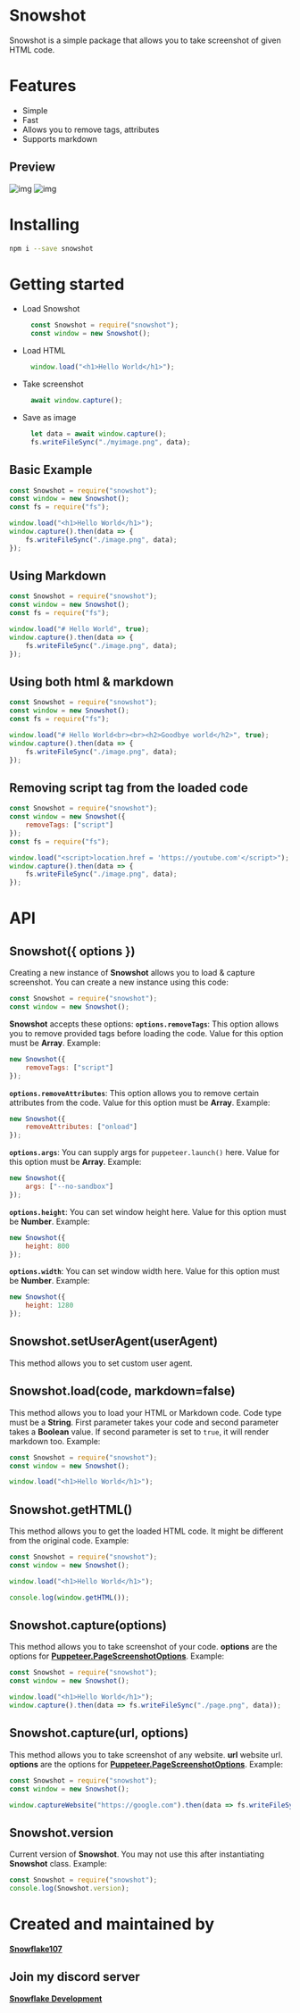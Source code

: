 # Snowshot
Snowshot is a simple package that allows you to take screenshot of given HTML code.

# Features
- Simple
- Fast
- Allows you to remove tags, attributes
- Supports markdown

## Preview
![img](https://i.imgur.com/eeaJ7T9.png)
![img](https://raw.githubusercontent.com/Snowflake107/Snowshot/master/test/webshot.png)

# Installing

```sh
npm i --save snowshot
```

# Getting started
- Load Snowshot

  ```js
    const Snowshot = require("snowshot");
    const window = new Snowshot();
  ```

- Load HTML
  
  ```js
    window.load("<h1>Hello World</h1>");
  ```

- Take screenshot
  
  ```js
    await window.capture();
  ```

- Save as image
  
  ```js
    let data = await window.capture();
    fs.writeFileSync("./myimage.png", data);
  ```

## Basic Example

```js
const Snowshot = require("snowshot");
const window = new Snowshot();
const fs = require("fs");

window.load("<h1>Hello World</h1>");
window.capture().then(data => {
    fs.writeFileSync("./image.png", data);
});
```

## Using Markdown

```js
const Snowshot = require("snowshot");
const window = new Snowshot();
const fs = require("fs");

window.load("# Hello World", true);
window.capture().then(data => {
    fs.writeFileSync("./image.png", data);
});
```

## Using both html & markdown

```js
const Snowshot = require("snowshot");
const window = new Snowshot();
const fs = require("fs");

window.load("# Hello World<br><br><h2>Goodbye world</h2>", true);
window.capture().then(data => {
    fs.writeFileSync("./image.png", data);
});
```

## Removing script tag from the loaded code

```js
const Snowshot = require("snowshot");
const window = new Snowshot({
    removeTags: ["script"]
});
const fs = require("fs");

window.load("<script>location.href = 'https://youtube.com'</script>");
window.capture().then(data => {
    fs.writeFileSync("./image.png", data);
});
```

# API

## Snowshot({ options })
Creating a new instance of **Snowshot** allows you to load & capture screenshot.
You can create a new instance using this code:

```js
const Snowshot = require("snowshot");
const window = new Snowshot();
```
**Snowshot** accepts these options:
**`options.removeTags`**: This option allows you to remove provided tags before loading the code. Value for this option must be **Array**.
Example:

```js
new Snowshot({
    removeTags: ["script"]
});
```

**`options.removeAttributes`**: This option allows you to remove certain attributes from the code. Value for this option must be **Array**.
Example:

```js
new Snowshot({
    removeAttributes: ["onload"]
});
```

**`options.args`**: You can supply args for `puppeteer.launch()` here. Value for this option must be **Array**.
Example:

```js
new Snowshot({
    args: ["--no-sandbox"]
});
```

**`options.height`**: You can set window height here. Value for this option must be **Number**.
Example:

```js
new Snowshot({
    height: 800
});
```

**`options.width`**: You can set window width here. Value for this option must be **Number**.
Example:

```js
new Snowshot({
    height: 1280
});
```

## Snowshot.setUserAgent(userAgent)
This method allows you to set custom user agent.

## Snowshot.load(code, markdown=false)
This method allows you to load your HTML or Markdown code. Code type must be a **String**.
First parameter takes your code and second parameter takes a **Boolean** value. If second parameter is set to `true`, it will render markdown too.
Example:

```js
const Snowshot = require("snowshot");
const window = new Snowshot();

window.load("<h1>Hello World</h1>");
```

## Snowshot.getHTML()
This method allows you to get the loaded HTML code. It might be different from the original code.
Example:

```js
const Snowshot = require("snowshot");
const window = new Snowshot();

window.load("<h1>Hello World</h1>");

console.log(window.getHTML());
```

## Snowshot.capture(options)
This method allows you to take screenshot of your code.
**options** are the options for **[Puppeteer.PageScreenshotOptions](https://github.com/puppeteer/puppeteer/blob/v5.0.0/docs/api.md#pagescreenshotoptions)**.
Example:

```js
const Snowshot = require("snowshot");
const window = new Snowshot();

window.load("<h1>Hello World</h1>");
window.capture().then(data => fs.writeFileSync("./page.png", data));
```

## Snowshot.capture(url, options)
This method allows you to take screenshot of any website.
**url** website url.
**options** are the options for **[Puppeteer.PageScreenshotOptions](https://github.com/puppeteer/puppeteer/blob/v5.0.0/docs/api.md#pagescreenshotoptions)**.
Example:

```js
const Snowshot = require("snowshot");
const window = new Snowshot();

window.captureWebsite("https://google.com").then(data => fs.writeFileSync("./google.png", data));
```

## Snowshot.version
Current version of **Snowshot**. You may not use this after instantiating **Snowshot** class.
Example:

```js
const Snowshot = require("snowshot");
console.log(Snowshot.version);
```

# Created and maintained by
**[Snowflake107](https://github.com/Snowflake107)**

## Join my discord server
**[Snowflake Development](https://snowflakedev.xyz/discord)**